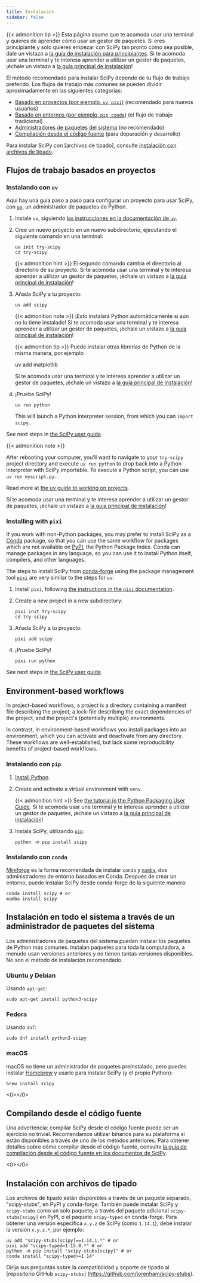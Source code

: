 ```yaml
---
title: Instalación
sidebar: false
---
```


{{< admonition tip >}}
Esta página asume que te acomoda usar una terminal y quieres de aprender
cómo usar un gestor de paquetes. Si eres principiante y solo quieres empezar
con SciPy tan pronto como sea posible, dale un vistazo a [la guía de instalación para principiantes](./beginner-install.md).
Si te acomoda usar una terminal y te interesa aprender
a utilizar un gestor de paquetes, ¡échale un vistazo a
[la guía principal de instalación](./install.md)!

El método recomendado para instalar SciPy depende de tu flujo de trabajo preferido.
Los flujos de trabajo más comunes se pueden dividir aproximadamente en las siguientes categorías:

- [Basado en proyectos (por ejemplo, `uv`, `pixi`)](#project-based) (recomendado para nuevos usuarios)
- [Basado en entornos (por ejemplo, `pip`, `conda`)](##environment-based) (el flujo de trabajo tradicional)
- [Administradores de paquetes del sistema](#system-package-managers) (no recomendado)
- [Compilación desde el código fuente](#building-from-source) (para depuración y desarrollo)

Para instalar SciPy con \[archivos de tipado], consulte [Instalación con archivos de tipado](#type-stubs).

[static type stubs]: https://typing.readthedocs.io/en/latest/guides/libraries.html

<a name="project-based"></a>

## Flujos de trabajo basados en proyectos

### Instalando con `uv`

Aquí hay una guía paso a paso para configurar un proyecto para usar SciPy, con [`uv`], un administrador de paquetes de Python.

[`uv`]: https://docs.astral.sh/uv/

<!-- prettier-ignore-start -->

1. Instale `uv`, siguiendo [las instrucciones en la documentación de `uv`][install-uv].

[install-uv]: https://docs.astral.sh/uv/getting-started/installation/

2. Cree un nuevo proyecto en un nuevo subdirectorio, ejecutando el siguiente comando en una terminal:

   ```
   uv init try-scipy
   cd try-scipy
   ```

   {{< admonition hint >}}
   El segundo comando cambia el directorio al directorio de su proyecto.
   Si te acomoda usar una terminal y te interesa aprender
   a utilizar un gestor de paquetes, ¡échale un vistazo a
   [la guía principal de instalación](./install.md)!

3. Añada SciPy a tu proyecto:

   ```
   uv add scipy
   ```

   {{< admonition note >}}
   ¡Esto instalará Python automáticamente si aún no lo tiene instalado!
   Si te acomoda usar una terminal y te interesa aprender
   a utilizar un gestor de paquetes, ¡échale un vistazo a
   [la guía principal de instalación](./install.md)!

   {{< admonition tip >}}
   Puede instalar otras librerías de Python de la misma manera, por ejemplo

   uv add matplotlib

   Si te acomoda usar una terminal y te interesa aprender
   a utilizar un gestor de paquetes, ¡échale un vistazo a
   [la guía principal de instalación](./install.md)!

4. ¡Pruebe SciPy!

   ```
   uv run python
   ```

   This will launch a Python interpreter session, from which you can `import scipy`.

<!-- prettier-ignore-end -->

See next steps in [the SciPy user guide][scipy-user-guide].

[scipy-user-guide]: <>

{{< admonition note >}}

After rebooting your computer, you'll want to navigate to your `try-scipy`
project directory and execute `uv run python` to drop back into a Python interpreter
with SciPy importable.
To execute a Python script, you can use `uv run myscript.py`.

Read more at [the uv guide to working on projects][uv-projects].

[uv-projects]: https://docs.astral.sh/uv/guides/projects/

Si te acomoda usar una terminal y te interesa aprender
a utilizar un gestor de paquetes, ¡échale un vistazo a
[la guía principal de instalación](./install.md)!

### Installing with `pixi`

If you work with non-Python packages, you may prefer to install SciPy as
a [Conda] package, so that you can use the same workflow for packages which
are not available on [PyPI](https://pypi.org/), the Python Package Index.
Conda can manage packages in any language, so you can use it to install
Python itself, compilers, and other languages.

[Conda]: https://docs.conda.io/projects/conda/en/latest/index.html

The steps to install SciPy from [conda-forge] using the package management
tool [`pixi`] are very similar to the steps for `uv`:

[conda-forge]: https://conda-forge.org/
[`pixi`]: https://pixi.sh/latest/

1. Install `pixi`, following [the instructions in the `pixi` documentation][install-pixi].

[install-pixi]: https://pixi.sh/latest/

2. Create a new project in a new subdirectory:

   ```
   pixi init try-scipy
   cd try-scipy
   ```

3. Añada SciPy a tu proyecto:

   ```
   pixi add scipy
   ```

4. ¡Pruebe SciPy!

   ```
   pixi run python
   ```

See next steps in [the SciPy user guide][scipy-user-guide].

<a name="environment-based"></a>

## Environment-based workflows

In project-based workflows, a project is a directory containing a manifest
file describing the project, a lock-file describing the exact dependencies
of the project, and the project's (potentially multiple) environments.

In contrast,
in environment-based workflows you install packages into an environment,
which you can activate and deactivate from any directory.
These workflows are well-established,
but lack some reproducibility benefits of project-based workflows.

### Instalando con `pip`

<!-- prettier-ignore-start -->

1. [Install Python](https://www.python.org/downloads/).

2. Create and activate a virtual environment with `venv`.

   {{< admonition hint >}}
   See [the tutorial in the Python Packaging User Guide](https://packaging.python.org/en/latest/tutorials/installing-packages/#creating-virtual-environments).
   Si te acomoda usar una terminal y te interesa aprender
   a utilizar un gestor de paquetes, ¡échale un vistazo a
   [la guía principal de instalación](./install.md)!

3. Instala SciPy, utilizando [`pip`]:

   ```
   python -m pip install scipy
   ```

<!-- prettier-ignore-end -->

[`pip`]: https://pip.pypa.io/es/stable/getting-started/

### Instalando con `conda`

[Miniforge] es la forma recomendada de instalar `conda` y [`mamba`], dos administradores de entorno basados ​​en Conda.
Después de crear un entorno, puede instalar SciPy desde conda-forge de la siguiente manera:

```
conda install scipy # or
mamba install scipy
```

[Miniforge]: https://conda-forge.org/download/
[`mamba`]: https://mamba.readthedocs.io/es/latest/

<a name="system-package-managers"></a>

## Instalación en todo el sistema a través de un administrador de paquetes del sistema

Los administradores de paquetes del sistema pueden instalar los paquetes de Python más comunes.
Instalan paquetes para toda la computadora, a menudo usan versiones anteriores y no tienen tantas versiones disponibles. No son el método de instalación recomendado.

### Ubuntu y Debian

Usando `apt-get`:

```
sudo apt-get install python3-scipy
```

### Fedora

Usando `dnf`:

```
sudo dnf install python3-scipy
```

### macOS

macOS no tiene un administrador de paquetes preinstalado, pero puedes instalar [Homebrew](https://brew.sh/) y usarlo para instalar SciPy (y el propio Python):

```
brew install scipy
```

<0></0>

## Compilando desde el código fuente

Una advertencia: compilar SciPy desde el código fuente puede ser un ejercicio no trivial. Recomendamos utilizar binarios para su plataforma si están disponibles a través de uno de los métodos anteriores.
Para obtener detalles sobre cómo compilar desde el código fuente, consulte [la guía de compilación desde el código fuente en los documentos de SciPy][building-docs].

[building-docs]: https://scipy.github.io/devdocs/building/index.html

<0></0>

## Instalación con archivos de tipado

Los archivos de tipado están disponibles a través de un paquete separado, "scipy-stubs", en PyPI y conda-forge.
También puede instalar SciPy y `scipy-stubs` como un solo paquete, a través del paquete adicional `scipy-stubs[scipy]` en PyPI, o el paquete `scipy-typed` en conda-forge.
Para obtener una versión específica `x.y.z` de SciPy (como `1.14.1`), debe instalar la versión `x.y.z.*`, por ejemplo:

```
uv add "scipy-stubs[scipy]==1.14.1.*" # or
pixi add "scipy-typed=1.15.0.*" # or
python -m pip install "scipy-stubs[scipy]" # or
conda install "scipy-typed>=1.14"
```

Dirija sus preguntas sobre la compatibilidad y soporte de tipado al [repositorio GitHub `scipy-stubs`] (https://github.com/jorenham/scipy-stubs).
